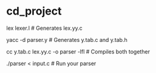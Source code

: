 # cd_project


 lex lexer.l           # Generates lex.yy.c
 
yacc -d parser.y      # Generates y.tab.c and y.tab.h

cc y.tab.c lex.yy.c -o parser -lfl  # Compiles both together

./parser < input.c    # Run your parser
